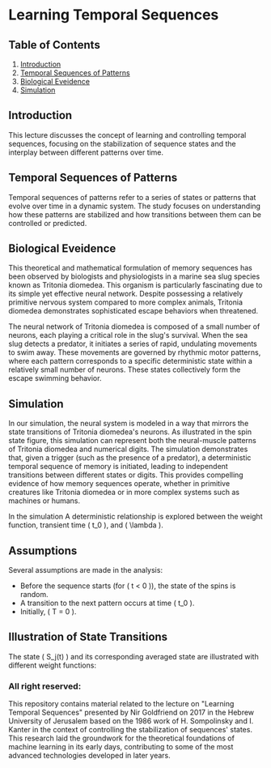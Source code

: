 # Learning Temporal Sequences

## Table of Contents
1. [Introduction](#introduction)
2. [Temporal Sequences of Patterns](#temporal-sequences-of-patterns)
3. [Biological Eveidence](#biological-evidence)
4. [Simulation](#simulation)



## Introduction

This lecture discusses the concept of learning and controlling temporal sequences, focusing on the stabilization of sequence states and the interplay between different patterns over time.

## Temporal Sequences of Patterns

Temporal sequences of patterns refer to a series of states or patterns that evolve over time in a dynamic system. The study focuses on understanding how these patterns are stabilized and how transitions between them can be controlled or predicted.

## Biological Eveidence

This theoretical and mathematical formulation of memory sequences has been observed by biologists and physiologists in a marine sea slug species known as Tritonia diomedea. This organism is particularly fascinating due to its simple yet effective neural network. Despite possessing a relatively primitive nervous system compared to more complex animals, Tritonia diomedea demonstrates sophisticated escape behaviors when threatened.

The neural network of Tritonia diomedea is composed of a small number of neurons, each playing a critical role in the slug's survival. When the sea slug detects a predator, it initiates a series of rapid, undulating movements to swim away. These movements are governed by rhythmic motor patterns, where each pattern corresponds to a specific deterministic state within a relatively small number of neurons. These states collectively form the escape swimming behavior.


## Simulation
In our simulation, the neural system is modeled in a way that mirrors the state transitions of Tritonia diomedea's neurons. As illustrated in the spin state figure, this simulation can represent both the neural-muscle patterns of Tritonia diomedea and numerical digits. The simulation demonstrates that, given a trigger (such as the presence of a predator), a deterministic temporal sequence of memory is initiated, leading to independent transitions between different states or digits. This provides compelling evidence of how memory sequences operate, whether in primitive creatures like Tritonia diomedea or in more complex systems such as machines or humans.

In the simulation A deterministic relationship is explored between the weight function, transient time \( t_0 \), and \( \lambda \).

## Assumptions

Several assumptions are made in the analysis:

- Before the sequence starts (for \( t < 0 \)), the state of the spins is random.
- A transition to the next pattern occurs at time \( t_0 \).
- Initially, \( T = 0 \).

## Illustration of State Transitions

The state \( S_j(t) \) and its corresponding averaged state are illustrated with different weight functions:

### All right reserved:
This repository contains material related to the lecture on "Learning Temporal Sequences" presented by Nir Goldfriend on 2017 in the Hebrew University of Jerusalem based on the 1986 work of H. Sompolinsky and I. Kanter in the context of controlling the stabilization of sequences' states. This research laid the groundwork for the theoretical foundations of machine learning in its early days, contributing to some of the most advanced technologies developed in later years.


